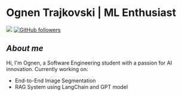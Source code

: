 # Ognen Trajkovski | ML Enthusiast

<img src="https://komarev.com/ghpvc/?username=ognentrajkovski"/> [![GitHub followers](https://img.shields.io/github/followers/ognentrajkovski.svg?style=social&label=Follow)](https://github.com/ognentrajkovski?tab=followers)<br/>

## ***About me***

Hi, I'm Ognen, a Software Engineering student with a passion for AI innovation. Currently working on:
- End-to-End Image Segmentation
- RAG System using LangChain and GPT model
